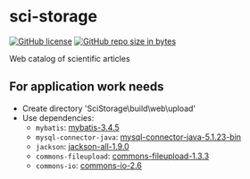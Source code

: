 # sci-storage

[![GitHub license][license-badge]][license-badge-url]
[![GitHub repo size in bytes][reposize-badge]][repo-url]

Web catalog of scientific articles


For application work needs
--------------------------

*   Create directory 'SciStorage\build\web\upload'
*   Use dependencies:
    *   `mybatis`: [mybatis-3.4.5](http://mvnrepository.com/artifact/org.mybatis/mybatis/3.4.5)
    *   `mysql-connector-java`: [mysql-connector-java-5.1.23-bin](http://mvnrepository.com/artifact/mysql/mysql-connector-java/5.1.23)
    *   `jackson`: [jackson-all-1.9.0](http://mvnrepository.com/artifact/org.codehaus.jackson/jackson-mapper-asl/1.9.0)
    *   `commons-fileupload`: [commons-fileupload-1.3.3](http://commons.apache.org/proper/commons-fileupload/download_fileupload.cgi)
    *   `commons-io`: [commons-io-2.6](http://commons.apache.org/proper/commons-io/download_io.cgi)

[license-badge]: https://img.shields.io/github/license/Bitluck/sci-storage.svg
[license-badge-url]: https://github.com/Bitluck/sci-storage/blob/master/LICENSE
[reposize-badge]: https://img.shields.io/github/repo-size/Bitluck/sci-storage.svg
[repo-url]: https://github.com/Bitluck/sci-storage
